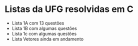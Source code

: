 # Listas da UFG resolvidas em C
* Lista 1A  com 13 questões
* Lista 1B  com algumas questões
* Lista 1c  com algumas questões
* Lista Vetores  ainda em andamento
